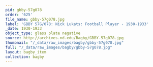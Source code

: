 ```yaml
---
pid: gbby-57g078
order: '625'
file_name: gbby-57g078.jpg
label: 'GBBY 57G/078: Nick Lukats: Football Player - 1930-1933'
_date: 1930-1933
object_type: glass plate negative
source: http://archives.nd.edu/Bagby/GBBY-57g078.jpg
thumbnail: "/_data/raw_images/bagby/gbby-57g078.jpg"
full: "/_data/raw_images/bagby/gbby-57g078.jpg"
layout: bagby_item
collection: bagby
---
```

